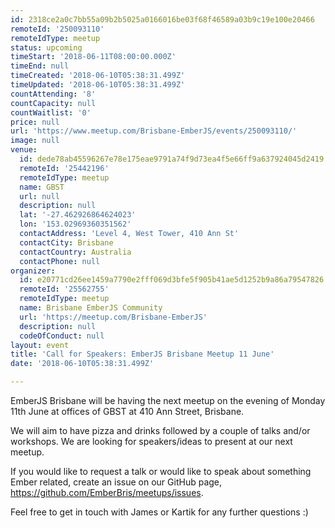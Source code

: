 ```yaml
---
id: 2318ce2a0c7bb55a09b2b5025a0166016be03f68f46589a03b9c19e100e20466
remoteId: '250093110'
remoteIdType: meetup
status: upcoming
timeStart: '2018-06-11T08:00:00.000Z'
timeEnd: null
timeCreated: '2018-06-10T05:38:31.499Z'
timeUpdated: '2018-06-10T05:38:31.499Z'
countAttending: '8'
countCapacity: null
countWaitlist: '0'
price: null
url: 'https://www.meetup.com/Brisbane-EmberJS/events/250093110/'
image: null
venue:
  id: dede78ab45596267e78e175eae9791a74f9d73ea4f5e66ff9a637924045d2419
  remoteId: '25442196'
  remoteIdType: meetup
  name: GBST
  url: null
  description: null
  lat: '-27.462926864624023'
  lon: '153.02969360351562'
  contactAddress: 'Level 4, West Tower, 410 Ann St'
  contactCity: Brisbane
  contactCountry: Australia
  contactPhone: null
organizer:
  id: e20771cd26ee1459a7790e2fff069d3bfe5f905b41ae5d1252b9a86a79547826
  remoteId: '25562755'
  remoteIdType: meetup
  name: Brisbane EmberJS Community
  url: 'https://meetup.com/Brisbane-EmberJS'
  description: null
  codeOfConduct: null
layout: event
title: 'Call for Speakers: EmberJS Brisbane Meetup 11 June'
date: '2018-06-10T05:38:31.499Z'

---
```

<p>EmberJS Brisbane will be having the next meetup on the evening of Monday 11th June at offices of GBST at 410 Ann Street, Brisbane.</p> <p>We will aim to have pizza and drinks followed by a couple of talks and/or workshops. We are looking for speakers/ideas to present at our next meetup.</p> <p>If you would like to request a talk or would like to speak about something Ember related, create an issue on our GitHub page, <a href="https://github.com/EmberBris/meetups/issues" class="linkified">https://github.com/EmberBris/meetups/issues</a>.</p> <p>Feel free to get in touch with James or Kartik for any further questions :)</p>
